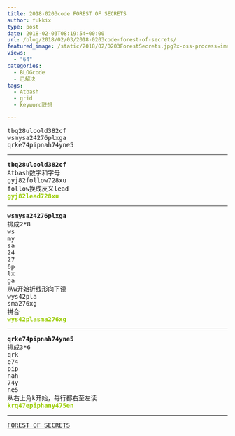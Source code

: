 ```yaml
---
title: 2018-0203code FOREST OF SECRETS
author: fukkix
type: post
date: 2018-02-03T08:19:54+00:00
url: /blog/2018/02/03/2018-0203code-forest-of-secrets/
featured_image: /static/2018/02/0203ForestSecrets.jpg?x-oss-process=image/resize,m_fill,w_700,h_220
views:
  - "64"
categories:
  - BLOGcode
  - 已解决
tags:
  - Atbash
  - grid
  - keyword联想

---
```

<pre>tbq28uloold382cf
wsmysa24276plxga
qrke74pipnah74yne5<!--more--></pre>

* * *

<pre><strong>tbq28uloold382cf</strong>
Atbash数字和字母
gyj82follow728xu
follow换成反义lead
<span style="color: #99cc00;"><strong>gyj82lead728xu</strong></span></pre>

* * *

<pre><strong>wsmysa24276plxga
</strong>排成2*8
ws
my
sa
24
27
6p
lx
ga
从w开始折线形向下读
wys42pla
sma276xg
拼合<strong>
<span style="color: #99cc00;">wys42plasma276xg</span></strong></pre>

* * *

<pre><strong>qrke74pipnah74yne5
</strong>排成3*6
qrk
e74
pip
nah
74y
ne5
从右上角k开始，每行都右至左读<strong>
<span style="color: #99cc00;">krq47epiphany475en</span></strong></pre>

* * *

<pre><a href="http://investigate.ingress.com/2018/02/03/forest-of-secrets/">FOREST OF SECRETS</a></pre>